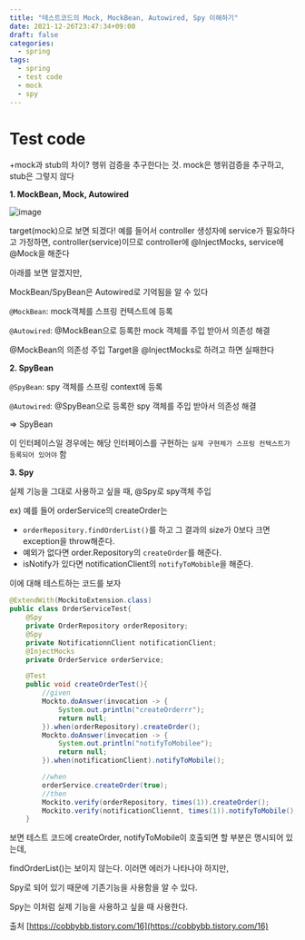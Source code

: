```yaml
---
title: "테스트코드의 Mock, MockBean, Autowired, Spy 이해하기"
date: 2021-12-26T23:47:34+09:00
draft: false
categories:
  - spring
tags:
  - spring
  - test code
  - mock
  - spy
---
```



# Test code

+mock과 stub의 차이? 행위 검증을 추구한다는 것. mock은 행위검증을 추구하고, stub은 그렇지 않다

**1. MockBean, Mock, Autowired**

![image](https://user-images.githubusercontent.com/46602874/147401347-8235180e-abac-4ce2-a408-3bbfe4c83144.png)

target(mock)으로 보면 되겠다!
예를 들어서 controller 생성자에 service가 필요하다고 가정하면,
controller(service)이므로 controller에 @InjectMocks, service에 @Mock을 해준다

아래를 보면 알겠지만, 

MockBean/SpyBean은 Autowired로 기억됨을 알 수 있다

`@MockBean`: mock객체를 스프링 컨텍스트에 등록

`@Autowired`: @MockBean으로 등록한 mock 객체를 주입 받아서 의존성 해결

@MockBean의 의존성 주입 Target을 @InjectMocks로 하려고 하면 실패한다

**2. SpyBean**

`@SpyBean`: spy 객체를 스프링 context에 등록

`@Autowired`: @SpyBean으로 등록한 spy 객체를 주입 받아서 의존성 해결

=> SpyBean

이 인터페이스일 경우에는 해당 인터페이스를 구현하는 `실제 구현체가 스프링 컨텍스트가 등록되어 있어야` 함

**3. Spy**

실제 기능을 그대로 사용하고 싶을 때, @Spy로 spy객체 주입

ex) 예를 들어 orderService의 createOrder는

- `orderRepository.findOrderList()`를 하고 그 결과의 size가 0보다 크면 exception을 throw해준다.
- 예외가 없다면 order.Repository의 `createOrder`를 해준다.
- isNotify가 있다면 notificationClient의 `notifyToMobible`을 해준다.

이에 대해 테스트하는 코드를 보자

```java
@ExtendWith(MockitoExtension.class)
public class OrderServiceTest{
	@Spy
	private OrderRepository orderRepository;
	@Spy
	private NotificationnClient notificationClient;
	@InjectMocks
	private OrderService orderService;

	@Test
	public void createOrderTest(){
		//given
		Mockto.doAnswer(invocation -> {
			System.out.println("createOrderrr");
			return null;
		}).when(orderRepository).createOrder();
		Mockto.doAnswer(invocation -> {
			System.out.println("notifyToMobilee");
			return null;
		}).when(notificationClient).notifyToMobile();

		//when
		orderService.createOrder(true);
		//then
		Mockito.verify(orderRepository, times(1)).createOrder();
		Mockito.verify(notificationCliennt, times(1)).notifyToMobile();
	}
```

보면 테스트 코드에 createOrder, notifyToMobile이 호출되면 할 부분은 명시되어 있는데,

findOrderList()는 보이지 않는다. 이러면 에러가 나타나야 하지만, 

Spy로 되어 있기 때문에 기존기능을 사용함을 알 수 있다. 

Spy는 이처럼 실제 기능을 사용하고 싶을 때 사용한다.

출처
[https://cobbybb.tistory.com/16](https://cobbybb.tistory.com/16)